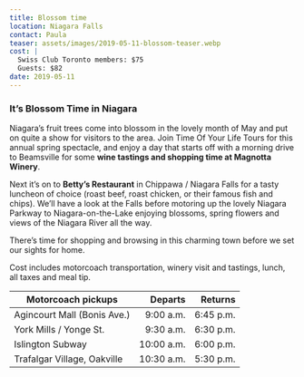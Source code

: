 ```yaml
---
title: Blossom time
location: Niagara Falls
contact: Paula
teaser: assets/images/2019-05-11-blossom-teaser.webp
cost: |
  Swiss Club Toronto members: $75
  Guests: $82
date: 2019-05-11
---
```


### It’s Blossom Time in Niagara

Niagara’s fruit trees come into blossom in the lovely month of May and put on
quite a show for visitors to the area. Join Time Of Your Life Tours for this
annual spring spectacle, and enjoy a day that starts off with a morning drive
to Beamsville for some **wine tastings and shopping time at Magnotta Winery**.

Next it’s on to **Betty’s Restaurant** in Chippawa / Niagara Falls for a tasty
luncheon of choice (roast beef, roast chicken, or their famous fish and chips).
We’ll have a look at the Falls before motoring up the lovely Niagara Parkway to
Niagara-on-the-Lake enjoying blossoms, spring flowers and views of the Niagara
River all the way.

There’s time for shopping and browsing in this charming town before we set our
sights for home.

Cost includes motorcoach transportation, winery visit and tastings, lunch, all
taxes and meal tip.

| Motorcoach pickups          | Departs    | Returns  |
| --------------------------- | ---------: | -------: |
| Agincourt Mall (Bonis Ave.) | 9:00 a.m.  | 6:45 p.m.|
| York Mills / Yonge St.      | 9:30 a.m.  | 6:30 p.m.|
| Islington Subway            | 10:00 a.m. | 6:00 p.m.|
| Trafalgar Village, Oakville | 10:30 a.m. | 5:30 p.m.|
